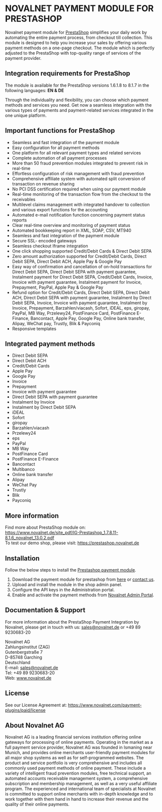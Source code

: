 # NOVALNET PAYMENT MODULE FOR PRESTASHOP
Novalnet payment module for <a href="https://www.novalnet.com/modul/prestashop-payment-module">PrestaShop</a> simplifies your daily work by automating the entire payment process, from checkout till collection. This module is designed to help you increase your sales by offering various payment methods on a one-page checkout. The module which is perfectly adjusted to the PrestaShop with top-quality range of services of the payment provider.

## Integration requirements for PrestaShop
The module is available for the PrestaShop versions 1.6.1.8 to 8.1.7 in the following languages: <b>EN & DE</b>

Through the individuality and flexibility, you can choose which payment methods and services you need. Get now a seamless integration with the various types of payments and payment-related services integrated in the one unique platform.

## Important functions for PrestaShop
* Seamless and fast integration of the payment module
* Easy configuration for all payment methods
* One platform for all relevant payment types and related services
* Complete automation of all payment processes
* More than 50 fraud prevention modules integrated to prevent risk in real-time
* Effortless configuration of risk management with fraud prevention
* Comprehensive affiliate system with automated split conversion of transaction on revenue sharing
* No PCI DSS certification required when using our payment module
* Real-time monitoring of the transaction flow from the checkout to the receivables
* Multilevel claims management with integrated handover to collection and various export functions for the accounting
* Automated e-mail notification function concerning payment status reports
* Clear real-time overview and monitoring of payment status
* Automated bookkeeping report in XML, SOAP, CSV, MT940
* Seamless and fast integration of the payment module
* Secure SSL- encoded gateways
* Seamless checkout Iframe integration
* One click shopping supported Credit/Debit Cards & Direct Debit SEPA
* Zero amount authorization supported for Credit/Debit Cards, Direct Debit SEPA, Direct Debit ACH, Apple Pay & Google Pay
* Easy way of confirmation and cancellation of on-hold transactions for Direct Debit SEPA, Direct Debit SEPA with payment guarantee, Instalment payment for Direct Debit SEPA, Credit/Debit Cards, Invoice, Invoice with payment guarantee, Instalment payment for Invoice, Prepayment, PayPal, Apple Pay & Google Pay
* Refund option for Credit/Debit Cards, Direct Debit SEPA, Direct Debit ACH, Direct Debit SEPA with payment guarantee, Instalment by Direct Debit SEPA, Invoice, Invoice with payment guarantee, Instalment by Invoice, Prepayment, Barzahlen/viacash, Sofort, iDEAL, eps, giropay, PayPal, MB Way, Przelewy24, PostFinance Card, PostFinance E-Finance, Bancontact, Apple Pay, Google Pay, Online bank transfer, Alipay, WeChat pay, Trustly, Blik & Payconiq
* Responsive templates

## Integrated payment methods
- Direct Debit SEPA
- Direct Debit ACH
- Credit/Debit Cards
- Apple Pay
- Google Pay
- Invoice
- Prepayment
- Invoice with payment guarantee
- Direct Debit SEPA with payment guarantee
- Instalment by Invoice
- Instalment by Direct Debit SEPA
- iDEAL
- Sofort
- giropay
- Barzahlen/viacash
- Przelewy24
- eps
- PayPal
- MB Way
- PostFinance Card
- PostFinance E-Finance
- Bancontact
- Multibanco
- Online bank transfer
- Alipay
- WeChat Pay
- Trustly
- Blik
- Payconiq

## More information
Find more about PrestaShop module on: https://www.novalnet.de/site_pdf/IG-Prestashop_1.7.8.11-8.1.6_novalnet_13.0.2.pdf<br>
To test our demo shop, please visit: https://prestashop.novalnet.de

## Installation
Follow the below steps to install the <a href="https://www.novalnet.com/modul/prestashop-payment-module"> Prestashop payment module</a>.
1. Download the payment module for prestashop from <a href="https://addons.prestashop.com/en/payment-card-wallet/27259-novalnet-payment.html"> here</a> or <a href="https://www.novalnet.de/kontakt/sales"> contact us</a>.
2. Upload and install the module in the shop admin panel.
3. Configure the API keys in the Administration portal.
4. Enable and activate the payment methods from <a href="https://admin.novalnet.de/"> Novalnet Admin Portal</a>.

## Documentation & Support
For more information about the PrestaShop Payment Integration by Novalnet, please get in touch with us: <a href="mailto:sales@novalnet.de"> sales@novalnet.de </a> or +49 89 9230683-20<br>

Novalnet AG<br>
Zahlungsinstitut (ZAG)<br>
Gutenbergstraße 7<br>
D-85748 Garching<br>
Deutschland<br>
E-mail: sales@novalnet.de<br>
Tel: +49 89 9230683-20<br>
Web: www.novalnet.de

## License
See our License Agreement at: https://www.novalnet.com/payment-plugins/paid/license

## About Novalnet AG
Novalnet AG is a leading financial services institution offering online gateways for processing of online payments. Operating in the market as a full payment service provider, Novalnet AG was founded in Ismaning near Munich, and provides online merchants user-friendly payment modules for all major shop systems as well as for self-programmed websites. The product and service portfolio is very comprehensive and includes all commonly used payment methods of online payment. These include a variety of intelligent fraud prevention modules, free technical support, an automated accounts receivable management system, a comprehensive subscription and membership management, as well as a very useful affiliate program. The experienced and international team of specialists at Novalnet is committed to support online merchants with in-depth knowledge and to work together with them hand in hand to increase their revenue and the quality of their online payments.
